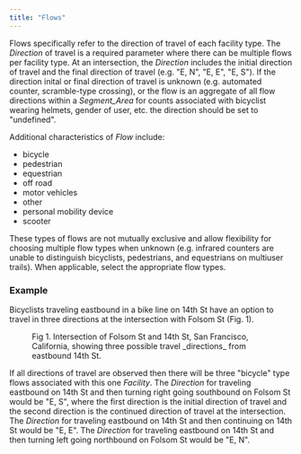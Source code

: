 ```yaml
---
title: "Flows"
---
```


Flows specifically refer to the direction of travel of each facility type. The _Direction_ of travel is a required parameter where there can be multiple flows per facility type. At an intersection, the _Direction_ includes the initial direction of travel and the final direction of travel (e.g. "E, N", "E, E", "E, S"). If the direction inital or final direction of travel is unknown (e.g. automated counter, scramble-type crossing), or the flow is an aggregate of all flow directions within a _Segment_Area_ for counts associated with bicyclist wearing helmets, gender of user, etc. the direction should be set to "undefined".

Additional characteristics of _Flow_ include:
* bicycle
* pedestrian
* equestrian
* off road
* motor vehicles
* other
* personal mobility device
* scooter  

These types of flows are not mutually exclusive and allow flexibility for choosing multiple flow types when unknown (e.g. infrared counters are unable to distinguish bicyclists, pedestrians, and equestrians on multiuser trails). When applicable, select the appropriate flow types.

### Example
Bicyclists traveling eastbound in a bike line on 14th St have an option to travel in three directions at the intersection with Folsom St (Fig. 1).

<figure class="left-align">
  <img src="{{ site.url }}{{ site.baseurl }}/assets/images/flow-14thSt-FolsomSt-img.png" alt="">
  <figcaption>Fig 1. Intersection of Folsom St and 14th St, San Francisco, California, showing three possible travel _directions_ from eastbound 14th St.</figcaption>
</figure>

If all directions of travel are observed then there will be three "bicycle" type flows associated with this one _Facility_. The _Direction_ for traveling eastbound on 14th St and then turning right going southbound on Folsom St would be "E, S", where the first direction is the initial direction of travel and the second direction is the continued direction of travel at the intersection. The _Direction_ for traveling eastbound on 14th St and then continuing on 14th St would be "E, E". The _Direction_ for traveling eastbound on 14th St and then turning left going northbound on Folsom St would be "E, N".  
